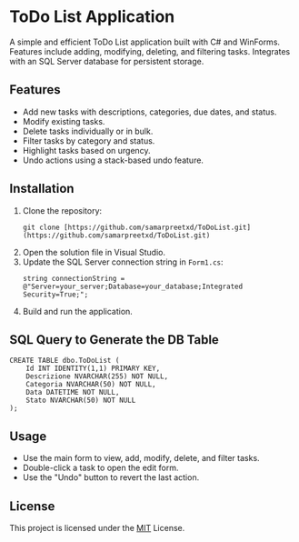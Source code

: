 
# ToDo List Application

A simple and efficient ToDo List application built with C# and WinForms. Features include adding, modifying, deleting, and filtering tasks. Integrates with an SQL Server database for persistent storage.

## Features
- Add new tasks with descriptions, categories, due dates, and status.
- Modify existing tasks.
- Delete tasks individually or in bulk.
- Filter tasks by category and status.
- Highlight tasks based on urgency.
- Undo actions using a stack-based undo feature.

## Installation
1. Clone the repository:
   ```
   git clone [https://github.com/samarpreetxd/ToDoList.git](https://github.com/samarpreetxd/ToDoList.git)
   ```
2. Open the solution file in Visual Studio.
3. Update the SQL Server connection string in `Form1.cs`:
   ```
   string connectionString = @"Server=your_server;Database=your_database;Integrated Security=True;";
   ```
4. Build and run the application.

## SQL Query to Generate the DB Table
```
CREATE TABLE dbo.ToDoList (
    Id INT IDENTITY(1,1) PRIMARY KEY,
    Descrizione NVARCHAR(255) NOT NULL,
    Categoria NVARCHAR(50) NOT NULL,
    Data DATETIME NOT NULL,
    Stato NVARCHAR(50) NOT NULL
);
```

## Usage
- Use the main form to view, add, modify, delete, and filter tasks.
- Double-click a task to open the edit form.
- Use the "Undo" button to revert the last action.

## License
This project is licensed under the [MIT](https://choosealicense.com/licenses/mit/) License.
